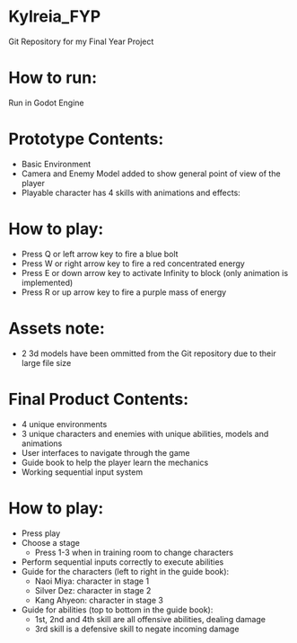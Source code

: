 # Kylreia_FYP
Git Repository for my Final Year Project

# How to run:
Run in Godot Engine

# Prototype Contents:
- Basic Environment
- Camera and Enemy Model added to show general point of view of the player
- Playable character has 4 skills with animations and effects:

# How to play:
- Press Q or left arrow key to fire a blue bolt
- Press W or right arrow key to fire a red concentrated energy
- Press E or down arrow key to activate Infinity to block (only animation is implemented)
- Press R or up arrow key to fire a purple mass of energy

# Assets note:
- 2 3d models have been ommitted from the Git repository due to their large file size

# Final Product Contents:
- 4 unique environments
- 3 unique characters and enemies with unique abilities, models and animations
- User interfaces to navigate through the game
- Guide book to help the player learn the mechanics
- Working sequential input system

# How to play:
- Press play
- Choose a stage
    - Press 1-3 when in training room to change characters
- Perform sequential inputs correctly to execute abilities
- Guide for the characters (left to right in the guide book):
    - Naoi Miya: character in stage 1
    - Silver Dez: character in stage 2
    - Kang Ahyeon: character in stage 3
- Guide for abilities (top to bottom in the guide book):
    - 1st, 2nd and 4th skill are all offensive abilities, dealing damage
    - 3rd skill is a defensive skill to negate incoming damage